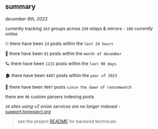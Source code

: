 
## summary
_december 8th, 2023_

currently tracking `163` groups across `299` relays & mirrors - _`108` currently online_

⏲ there have been `24` posts within the `last 24 hours`

🦈 there have been `92` posts within the `month of december`

🪐 there have been `1215` posts within the `last 90 days`

🏚 there have been `4407` posts within the `year of 2023`

🦕 there have been `9097` posts `since the dawn of ransomwatch`

there are `96` custom parsers indexing posts

_`20` sites using v2 onion services are no longer indexed - [support.torproject.org](https://support.torproject.org/onionservices/v2-deprecation/)_

> see the project [README](https://github.com/joshhighet/ransomwatch#ransomwatch--) for backend technicals
